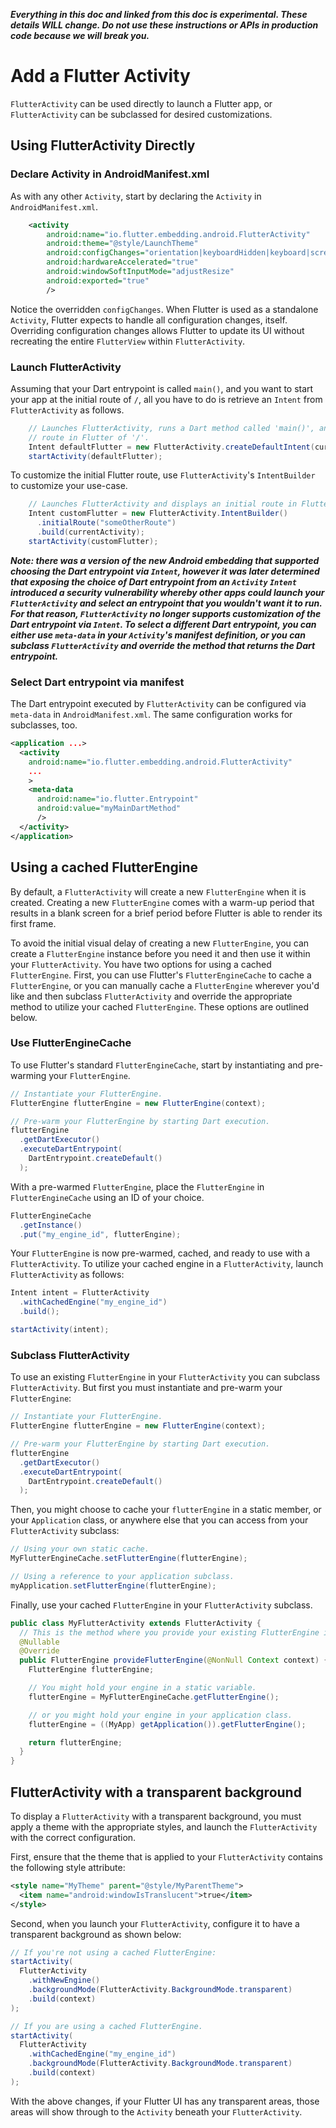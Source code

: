 _**Everything in this doc and linked from this doc is experimental. These details WILL change. Do not use these instructions or APIs in production code because we will break you.**_

# Add a Flutter Activity

`FlutterActivity` can be used directly to launch a Flutter app, or `FlutterActivity` can be subclassed for desired customizations.

## Using FlutterActivity Directly

### Declare Activity in AndroidManifest.xml

As with any other `Activity`, start by declaring the `Activity` in `AndroidManifest.xml`.

```xml
    <activity
        android:name="io.flutter.embedding.android.FlutterActivity"
        android:theme="@style/LaunchTheme"
        android:configChanges="orientation|keyboardHidden|keyboard|screenSize|locale|layoutDirection|fontScale|screenLayout|density"
        android:hardwareAccelerated="true"
        android:windowSoftInputMode="adjustResize"
        android:exported="true"
        />
```

Notice the overridden `configChanges`. When Flutter is used as a standalone `Activity`, Flutter expects to handle all configuration changes, itself. Overriding configuration changes allows Flutter to update its UI without recreating the entire `FlutterView` within `FlutterActivity`.

### Launch FlutterActivity

Assuming that your Dart entrypoint is called `main()`, and you want to start your app at the initial route of `/`, all you have to do is retrieve an `Intent` from `FlutterActivity` as follows.

```java
    // Launches FlutterActivity, runs a Dart method called 'main()', and displays an initial
    // route in Flutter of '/'.
    Intent defaultFlutter = new FlutterActivity.createDefaultIntent(currentActivity);
    startActivity(defaultFlutter);
```

To customize the initial Flutter route, use `FlutterActivity`'s `IntentBuilder` to customize your use-case.

```java
    // Launches FlutterActivity and displays an initial route in Flutter of 'someOtherRoute'.
    Intent customFlutter = new FlutterActivity.IntentBuilder()
      .initialRoute("someOtherRoute")
      .build(currentActivity);
    startActivity(customFlutter);
```

_**Note: there was a version of the new Android embedding that supported choosing the Dart entrypoint via `Intent`, however it was later determined that exposing the choice of Dart entrypoint from an `Activity` `Intent` introduced a security vulnerability whereby other apps could launch your `FlutterActivity` and select an entrypoint that you wouldn't want it to run. For that reason, `FlutterActivity` no longer supports customization of the Dart entrypoint via `Intent`. To select a different Dart entrypoint, you can either use `meta-data` in your `Activity`'s manifest definition, or you can subclass `FlutterActivity` and override the method that returns the Dart entrypoint.**_

### Select Dart entrypoint via manifest

The Dart entrypoint executed by `FlutterActivity` can be configured via `meta-data` in `AndroidManifest.xml`. The same configuration works for subclasses, too.

```xml
<application ...>
  <activity
    android:name="io.flutter.embedding.android.FlutterActivity"
    ...
    >
    <meta-data
      android:name="io.flutter.Entrypoint"
      android:value="myMainDartMethod"
      />
  </activity>
</application>
```

## Using a cached FlutterEngine

By default, a `FlutterActivity` will create a new `FlutterEngine` when it is created. Creating a new `FlutterEngine` comes with a warm-up period that results in a blank screen for a brief period before Flutter is able to render its first frame.

To avoid the initial visual delay of creating a new `FlutterEngine`, you can create a `FlutterEngine` instance before you need it and then use it within your `FlutterActivity`. You have two options for using a cached `FlutterEngine`. First, you can use Flutter's `FlutterEngineCache` to cache a `FlutterEngine`, or you can manually cache a `FlutterEngine` wherever you'd like and then subclass `FlutterActivity` and override the appropriate method to utilize your cached `FlutterEngine`. These options are outlined below.

### Use FlutterEngineCache

To use Flutter's standard `FlutterEngineCache`, start by instantiating and pre-warming your `FlutterEngine`.

```java
// Instantiate your FlutterEngine.
FlutterEngine flutterEngine = new FlutterEngine(context);

// Pre-warm your FlutterEngine by starting Dart execution.
flutterEngine
  .getDartExecutor()
  .executeDartEntrypoint(
    DartEntrypoint.createDefault()
  );
```

With a pre-warmed `FlutterEngine`, place the `FlutterEngine` in `FlutterEngineCache` using an ID of your choice.

```java
FlutterEngineCache
  .getInstance()
  .put("my_engine_id", flutterEngine);
```

Your `FlutterEngine` is now pre-warmed, cached, and ready to use with a `FlutterActivity`. To utilize your cached engine in a `FlutterActivity`, launch `FlutterActivity` as follows:

```java
Intent intent = FlutterActivity
  .withCachedEngine("my_engine_id")
  .build();

startActivity(intent);
```

### Subclass FlutterActivity

To use an existing `FlutterEngine` in your `FlutterActivity` you can subclass `FlutterActivity`. But first you must instantiate and pre-warm your `FlutterEngine`:

```java
// Instantiate your FlutterEngine.
FlutterEngine flutterEngine = new FlutterEngine(context);

// Pre-warm your FlutterEngine by starting Dart execution.
flutterEngine
  .getDartExecutor()
  .executeDartEntrypoint(
    DartEntrypoint.createDefault()
  );
```

Then, you might choose to cache your `flutterEngine` in a static member, or your `Application` class, or anywhere else that you can access from your `FlutterActivity` subclass:

```java
// Using your own static cache.
MyFlutterEngineCache.setFlutterEngine(flutterEngine);

// Using a reference to your application subclass.
myApplication.setFlutterEngine(flutterEngine);
```

Finally, use your cached `FlutterEngine` in your `FlutterActivity` subclass.

```java
public class MyFlutterActivity extends FlutterActivity {
  // This is the method where you provide your existing FlutterEngine instance.
  @Nullable
  @Override
  public FlutterEngine provideFlutterEngine(@NonNull Context context) {
    FlutterEngine flutterEngine;

    // You might hold your engine in a static variable.
    flutterEngine = MyFlutterEngineCache.getFlutterEngine();

    // or you might hold your engine in your application class.
    flutterEngine = ((MyApp) getApplication()).getFlutterEngine();

    return flutterEngine;
  }
}
```

## FlutterActivity with a transparent background

To display a `FlutterActivity` with a transparent background, you must apply a theme with the appropriate styles, and launch the `FlutterActivity` with the correct configuration.

First, ensure that the theme that is applied to your `FlutterActivity` contains the following style attribute:

```xml
<style name="MyTheme" parent="@style/MyParentTheme">
  <item name="android:windowIsTranslucent">true</item>
</style>
```

Second, when you launch your `FlutterActivity`, configure it to have a transparent background as shown below:

```java
// If you're not using a cached FlutterEngine:
startActivity(
  FlutterActivity
    .withNewEngine()
    .backgroundMode(FlutterActivity.BackgroundMode.transparent)
    .build(context)
);

// If you are using a cached FlutterEngine.
startActivity(
  FlutterActivity
    .withCachedEngine("my_engine_id")
    .backgroundMode(FlutterActivity.BackgroundMode.transparent)
    .build(context)
);
```

With the above changes, if your Flutter UI has any transparent areas, those areas will show through to the `Activity` beneath your `FlutterActivity`.